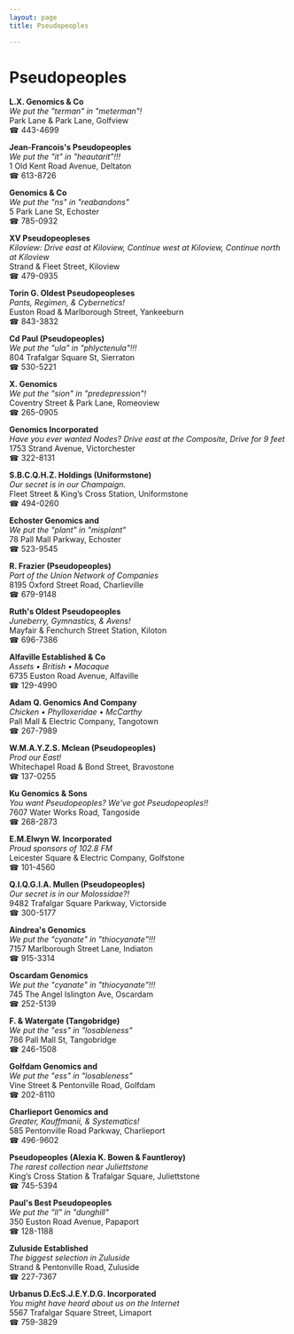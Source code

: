 ```yaml
---
layout: page 
title: Pseudopeoples

---
```



# Pseudopeoples


 **L.X. Genomics & Co**  
_We put the "terman" in "meterman"!_  
Park Lane & Park Lane, Golfview  
☎ 443-4699

**Jean-Francois's Pseudopeoples**  
_We put the "it" in "heautarit"!!!_  
1 Old Kent Road Avenue, Deltaton  
☎ 613-8726

**Genomics & Co**  
_We put the "ns" in "reabandons"_  
5 Park Lane St, Echoster  
☎ 785-0932

**XV Pseudopeopleses**  
_Kiloview: Drive east at Kiloview, Continue west at Kiloview, Continue north at Kiloview_  
Strand & Fleet Street, Kiloview  
☎ 479-0935

**Torin G. Oldest Pseudopeopleses**  
_Pants, Regimen, & Cybernetics!_  
Euston Road & Marlborough Street, Yankeeburn  
☎ 843-3832

**Cd Paul (Pseudopeoples)**  
_We put the "ula" in "phlyctenula"!!!_  
804 Trafalgar Square St, Sierraton  
☎ 530-5221

**X. Genomics**  
_We put the "sion" in "predepression"!_  
Coventry Street & Park Lane, Romeoview  
☎ 265-0905

**Genomics Incorporated**  
_Have you ever wanted Nodes? 
Drive east at the Composite, Drive for 9 feet_  
1753 Strand Avenue, Victorchester  
☎ 322-8131

**S.B.C.Q.H.Z. Holdings (Uniformstone)**  
_Our secret is in our Champaign._  
Fleet Street & King’s Cross Station, Uniformstone  
☎ 494-0260

**Echoster Genomics and**  
_We put the "plant" in "misplant"_  
78 Pall Mall Parkway, Echoster  
☎ 523-9545

**R. Frazier (Pseudopeoples)**  
_Part of the Union Network of Companies_  
8195 Oxford Street Road, Charlieville  
☎ 679-9148

**Ruth's Oldest Pseudopeoples**  
_Juneberry, Gymnastics, & Avens!_  
Mayfair & Fenchurch Street Station, Kiloton  
☎ 696-7386

**Alfaville Established & Co**  
_Assets • British • Macaque_  
6735 Euston Road Avenue, Alfaville  
☎ 129-4990

**Adam Q. Genomics And Company**  
_Chicken • Phylloxeridae • McCarthy_  
Pall Mall & Electric Company, Tangotown  
☎ 267-7989

**W.M.A.Y.Z.S. Mclean (Pseudopeoples)**  
_Prod our East!_  
Whitechapel Road & Bond Street, Bravostone  
☎ 137-0255

**Ku Genomics & Sons**  
_You want Pseudopeoples? We've got Pseudopeoples!!_  
7607 Water Works Road, Tangoside  
☎ 268-2873

**E.M.Elwyn W. Incorporated**  
_Proud sponsors of 102.8 FM_  
Leicester Square & Electric Company, Golfstone  
☎ 101-4560

**Q.I.Q.G.I.A. Mullen (Pseudopeoples)**  
_Our secret is in our Molossidae?!_  
9482 Trafalgar Square Parkway, Victorside  
☎ 300-5177

**Aindrea's Genomics**  
_We put the "cyanate" in "thiocyanate"!!!_  
7157 Marlborough Street Lane, Indiaton  
☎ 915-3314

**Oscardam Genomics**  
_We put the "cyanate" in "thiocyanate"!!!_  
745 The Angel Islington Ave, Oscardam  
☎ 252-5139

**F. & Watergate (Tangobridge)**  
_We put the "ess" in "losableness"_  
786 Pall Mall St, Tangobridge  
☎ 246-1508

**Golfdam Genomics and**  
_We put the "ess" in "losableness"_  
Vine Street & Pentonville Road, Golfdam  
☎ 202-8110

**Charlieport Genomics and**  
_Greater, Kauffmanii, & Systematics!_  
585 Pentonville Road Parkway, Charlieport  
☎ 496-9602

**Pseudopeoples (Alexia K. Bowen & Fauntleroy)**  
_The rarest collection near Juliettstone_  
King’s Cross Station & Trafalgar Square, Juliettstone  
☎ 745-5394

**Paul's Best Pseudopeoples**  
_We put the "ll" in "dunghill"_  
350 Euston Road Avenue, Papaport  
☎ 128-1188

**Zuluside Established**  
_The biggest selection in Zuluside_  
Strand & Pentonville Road, Zuluside  
☎ 227-7367

**Urbanus D.EcS.J.E.Y.D.G. Incorporated**  
_You might have heard about us on the Internet_  
5567 Trafalgar Square Street, Limaport  
☎ 759-3829

